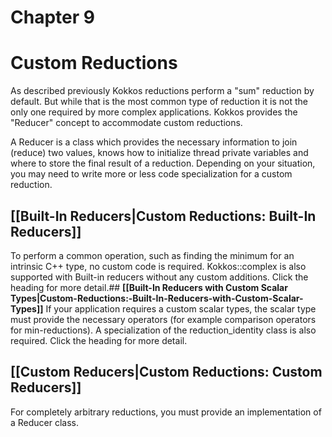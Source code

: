 # Chapter 9

# Custom Reductions

As described previously Kokkos reductions perform a "sum" reduction by default. But while that is the most common type of reduction it is not the only one required by more complex applications. Kokkos provides the "Reducer" concept to accommodate custom reductions. 

A Reducer is a class which provides the necessary information to join (reduce) two values, knows how to initialize thread private variables and where to store the final result of a reduction. Depending on your situation, you may need to write more or less code specialization for a custom reduction. 

## **[[Built-In Reducers|Custom Reductions: Built-In Reducers]]**
To perform a common operation, such as finding the minimum for an intrinsic C++ type, no custom code is required.  Kokkos::complex is also supported with Built-in reducers without any custom additions.  Click the heading for more detail.## **[[Built-In Reducers with Custom Scalar Types|Custom-Reductions:-Built-In-Reducers-with-Custom-Scalar-Types]]**
If your application requires a custom scalar types, the scalar type must provide the necessary operators (for example comparison operators for min-reductions). A specialization of the reduction_identity class is also required.  Click the heading for more detail. 

## **[[Custom Reducers|Custom Reductions: Custom Reducers]]**
For completely arbitrary reductions, you must provide an implementation of a Reducer class. 
